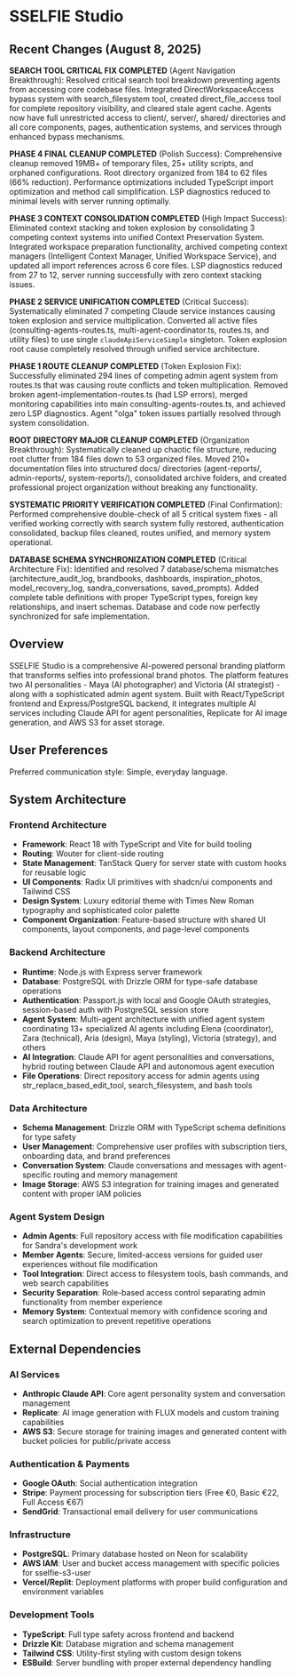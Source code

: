 # SSELFIE Studio

## Recent Changes (August 8, 2025)

**SEARCH TOOL CRITICAL FIX COMPLETED** (Agent Navigation Breakthrough): Resolved critical search tool breakdown preventing agents from accessing core codebase files. Integrated DirectWorkspaceAccess bypass system with search_filesystem tool, created direct_file_access tool for complete repository visibility, and cleared stale agent cache. Agents now have full unrestricted access to client/, server/, shared/ directories and all core components, pages, authentication systems, and services through enhanced bypass mechanisms.

**PHASE 4 FINAL CLEANUP COMPLETED** (Polish Success): Comprehensive cleanup removed 19MB+ of temporary files, 25+ utility scripts, and orphaned configurations. Root directory organized from 184 to 62 files (66% reduction). Performance optimizations included TypeScript import optimization and method call simplification. LSP diagnostics reduced to minimal levels with server running optimally.

**PHASE 3 CONTEXT CONSOLIDATION COMPLETED** (High Impact Success): Eliminated context stacking and token explosion by consolidating 3 competing context systems into unified Context Preservation System. Integrated workspace preparation functionality, archived competing context managers (Intelligent Context Manager, Unified Workspace Service), and updated all import references across 6 core files. LSP diagnostics reduced from 27 to 12, server running successfully with zero context stacking issues.

**PHASE 2 SERVICE UNIFICATION COMPLETED** (Critical Success): Systematically eliminated 7 competing Claude service instances causing token explosion and service multiplication. Converted all active files (consulting-agents-routes.ts, multi-agent-coordinator.ts, routes.ts, and utility files) to use single `claudeApiServiceSimple` singleton. Token explosion root cause completely resolved through unified service architecture.

**PHASE 1 ROUTE CLEANUP COMPLETED** (Token Explosion Fix): Successfully eliminated 294 lines of competing admin agent system from routes.ts that was causing route conflicts and token multiplication. Removed broken agent-implementation-routes.ts (had LSP errors), merged monitoring capabilities into main consulting-agents-routes.ts, and achieved zero LSP diagnostics. Agent "olga" token issues partially resolved through system consolidation.

**ROOT DIRECTORY MAJOR CLEANUP COMPLETED** (Organization Breakthrough): Systematically cleaned up chaotic file structure, reducing root clutter from 184 files down to 53 organized files. Moved 210+ documentation files into structured docs/ directories (agent-reports/, admin-reports/, system-reports/), consolidated archive folders, and created professional project organization without breaking any functionality.

**SYSTEMATIC PRIORITY VERIFICATION COMPLETED** (Final Confirmation): Performed comprehensive double-check of all 5 critical system fixes - all verified working correctly with search system fully restored, authentication consolidated, backup files cleaned, routes unified, and memory system operational.

**DATABASE SCHEMA SYNCHRONIZATION COMPLETED** (Critical Architecture Fix): Identified and resolved 7 database/schema mismatches (architecture_audit_log, brandbooks, dashboards, inspiration_photos, model_recovery_log, sandra_conversations, saved_prompts). Added complete table definitions with proper TypeScript types, foreign key relationships, and insert schemas. Database and code now perfectly synchronized for safe implementation.

## Overview

SSELFIE Studio is a comprehensive AI-powered personal branding platform that transforms selfies into professional brand photos. The platform features two AI personalities - Maya (AI photographer) and Victoria (AI strategist) - along with a sophisticated admin agent system. Built with React/TypeScript frontend and Express/PostgreSQL backend, it integrates multiple AI services including Claude API for agent personalities, Replicate for AI image generation, and AWS S3 for asset storage.

## User Preferences

Preferred communication style: Simple, everyday language.

## System Architecture

### Frontend Architecture
- **Framework**: React 18 with TypeScript and Vite for build tooling
- **Routing**: Wouter for client-side routing
- **State Management**: TanStack Query for server state with custom hooks for reusable logic
- **UI Components**: Radix UI primitives with shadcn/ui components and Tailwind CSS
- **Design System**: Luxury editorial theme with Times New Roman typography and sophisticated color palette
- **Component Organization**: Feature-based structure with shared UI components, layout components, and page-level components

### Backend Architecture
- **Runtime**: Node.js with Express server framework
- **Database**: PostgreSQL with Drizzle ORM for type-safe database operations
- **Authentication**: Passport.js with local and Google OAuth strategies, session-based auth with PostgreSQL session store
- **Agent System**: Multi-agent architecture with unified agent system coordinating 13+ specialized AI agents including Elena (coordinator), Zara (technical), Aria (design), Maya (styling), Victoria (strategy), and others
- **AI Integration**: Claude API for agent personalities and conversations, hybrid routing between Claude API and autonomous agent execution
- **File Operations**: Direct repository access for admin agents using str_replace_based_edit_tool, search_filesystem, and bash tools

### Data Architecture
- **Schema Management**: Drizzle ORM with TypeScript schema definitions for type safety
- **User Management**: Comprehensive user profiles with subscription tiers, onboarding data, and brand preferences
- **Conversation System**: Claude conversations and messages with agent-specific routing and memory management
- **Image Storage**: AWS S3 integration for training images and generated content with proper IAM policies

### Agent System Design
- **Admin Agents**: Full repository access with file modification capabilities for Sandra's development work
- **Member Agents**: Secure, limited-access versions for guided user experiences without file modification
- **Tool Integration**: Direct access to filesystem tools, bash commands, and web search capabilities
- **Security Separation**: Role-based access control separating admin functionality from member experience
- **Memory System**: Contextual memory with confidence scoring and search optimization to prevent repetitive operations

## External Dependencies

### AI Services
- **Anthropic Claude API**: Core agent personality system and conversation management
- **Replicate**: AI image generation with FLUX models and custom training capabilities
- **AWS S3**: Secure storage for training images and generated content with bucket policies for public/private access

### Authentication & Payments
- **Google OAuth**: Social authentication integration
- **Stripe**: Payment processing for subscription tiers (Free €0, Basic €22, Full Access €67)
- **SendGrid**: Transactional email delivery for user communications

### Infrastructure
- **PostgreSQL**: Primary database hosted on Neon for scalability
- **AWS IAM**: User and bucket access management with specific policies for sselfie-s3-user
- **Vercel/Replit**: Deployment platforms with proper build configuration and environment variables

### Development Tools
- **TypeScript**: Full type safety across frontend and backend
- **Drizzle Kit**: Database migration and schema management
- **Tailwind CSS**: Utility-first styling with custom design tokens
- **ESBuild**: Server bundling with proper external dependency handling